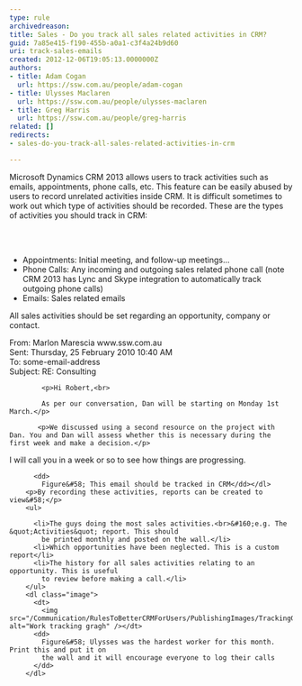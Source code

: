 ```yaml
---
type: rule
archivedreason: 
title: Sales - Do you track all sales related activities in CRM?
guid: 7a85e415-f190-455b-a0a1-c3f4a24b9d60
uri: track-sales-emails
created: 2012-12-06T19:05:13.0000000Z
authors:
- title: Adam Cogan
  url: https://ssw.com.au/people/adam-cogan
- title: Ulysses Maclaren
  url: https://ssw.com.au/people/ulysses-maclaren
- title: Greg Harris
  url: https://ssw.com.au/people/greg-harris
related: []
redirects:
- sales-do-you-track-all-sales-related-activities-in-crm

---
```



<p>Microsoft Dynamics CRM 2013&#160;allows users to track activities such as emails, appointments,
          phone calls, etc. This feature can be easily abused by users to record unrelated
          activities inside CRM. It is difficult sometimes to work out which type of activities
          should be recorded. These are the types of activities you should track in CRM&#58;
        </p>
<br><excerpt class='endintro'></excerpt><br>
<ul>
          <li>Appointments&#58; Initial meeting, and follow-up meetings... </li>
          <li>Phone Calls&#58; Any incoming and outgoing sales related phone call (note CRM 2013 has&#160;Lync and Skype integration to automatically track outgoing phone calls)​</li>
          <li>Emails&#58; Sales related emails </li>
        </ul>
        <p>
          All sales activities should be set regarding an opportunity, company or contact.</p>
        <dl>
<dt class="greyBox">
<p>            From&#58; Marlon Marescia www.ssw.com.au <br>
            Sent&#58; Thursday, 25 February 2010 10&#58;40 AM<br>
            To&#58; some-email-address<br>
            Subject&#58; RE&#58; Consulting<br></p>

            <p>Hi Robert,<br>

            As per our conversation, Dan will be starting on Monday 1st March.</p>

           <p>We discussed using a second resource on the project with Dan. You and Dan will assess whether this is necessary during the first week and make a decision.</p>

<p>I will call you in a week or so to see how things are progressing.</p>
    </dt>
        
          <dd>
            Figure&#58; This email should be tracked in CRM</dd></dl>
        <p>By recording these activities, reports can be created to view&#58;</p>
        <ul>
          
          <li>The guys doing the most sales activities.<br>&#160;e.g. The &quot;Activities&quot; report. This should
            be printed monthly and posted on the wall.</li>
          <li>Which opportunities have been neglected. This is a custom report​</li>
          <li>The history for all sales activities relating to an opportunity. This is useful
            to review before making a call.</li>
        </ul>
        <dl class="image">
          <dt>
            <img src="/Communication/RulesToBetterCRMForUsers/PublishingImages/TrackingGraph.jpg" alt="Work tracking gragh" /></dt>
          <dd>
            Figure&#58; Ulysses was the hardest worker for this month. Print this and put it on
            the wall and it will encourage everyone to log their calls
          </dd>
        </dl>



